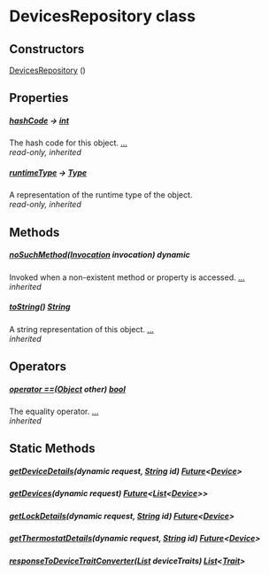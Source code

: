 


# DevicesRepository class












## Constructors

[DevicesRepository](../package-yonomi_sdk_dart_repository_devices_devices_repository/DevicesRepository/DevicesRepository.md) ()

    


## Properties

##### [hashCode](https://api.dart.dev/stable/2.12.3/dart-core/Object/hashCode.html) &#8594; [int](https://api.dart.dev/stable/2.12.3/dart-core/int-class.html)



The hash code for this object. [...](https://api.dart.dev/stable/2.12.3/dart-core/Object/hashCode.html)  
_read-only, inherited_



##### [runtimeType](https://api.dart.dev/stable/2.12.3/dart-core/Object/runtimeType.html) &#8594; [Type](https://api.dart.dev/stable/2.12.3/dart-core/Type-class.html)



A representation of the runtime type of the object.   
_read-only, inherited_




## Methods

##### [noSuchMethod](https://api.dart.dev/stable/2.12.3/dart-core/Object/noSuchMethod.html)([Invocation](https://api.dart.dev/stable/2.12.3/dart-core/Invocation-class.html) invocation) dynamic



Invoked when a non-existent method or property is accessed. [...](https://api.dart.dev/stable/2.12.3/dart-core/Object/noSuchMethod.html)  
_inherited_



##### [toString](https://api.dart.dev/stable/2.12.3/dart-core/Object/toString.html)() [String](https://api.dart.dev/stable/2.12.3/dart-core/String-class.html)



A string representation of this object. [...](https://api.dart.dev/stable/2.12.3/dart-core/Object/toString.html)  
_inherited_




## Operators

##### [operator ==](https://api.dart.dev/stable/2.12.3/dart-core/Object/operator_equals.html)([Object](https://api.dart.dev/stable/2.12.3/dart-core/Object-class.html) other) [bool](https://api.dart.dev/stable/2.12.3/dart-core/bool-class.html)



The equality operator. [...](https://api.dart.dev/stable/2.12.3/dart-core/Object/operator_equals.html)  
_inherited_





## Static Methods

##### [getDeviceDetails](../package-yonomi_sdk_dart_repository_devices_devices_repository/DevicesRepository/getDeviceDetails.md)(dynamic request, [String](https://api.dart.dev/stable/2.12.3/dart-core/String-class.html) id) [Future](https://api.dart.dev/stable/2.12.3/dart-async/Future-class.html)&lt;[Device](../package-yonomi_sdk_dart_repository_devices_devices_repository/Device-class.md)>



   




##### [getDevices](../package-yonomi_sdk_dart_repository_devices_devices_repository/DevicesRepository/getDevices.md)(dynamic request) [Future](https://api.dart.dev/stable/2.12.3/dart-async/Future-class.html)&lt;[List](https://api.dart.dev/stable/2.12.3/dart-core/List-class.html)&lt;[Device](../package-yonomi_sdk_dart_repository_devices_devices_repository/Device-class.md)>>



   




##### [getLockDetails](../package-yonomi_sdk_dart_repository_devices_devices_repository/DevicesRepository/getLockDetails.md)(dynamic request, [String](https://api.dart.dev/stable/2.12.3/dart-core/String-class.html) id) [Future](https://api.dart.dev/stable/2.12.3/dart-async/Future-class.html)&lt;[Device](../package-yonomi_sdk_dart_repository_devices_devices_repository/Device-class.md)>



   




##### [getThermostatDetails](../package-yonomi_sdk_dart_repository_devices_devices_repository/DevicesRepository/getThermostatDetails.md)(dynamic request, [String](https://api.dart.dev/stable/2.12.3/dart-core/String-class.html) id) [Future](https://api.dart.dev/stable/2.12.3/dart-async/Future-class.html)&lt;[Device](../package-yonomi_sdk_dart_repository_devices_devices_repository/Device-class.md)>



   




##### [responseToDeviceTraitConverter](../package-yonomi_sdk_dart_repository_devices_devices_repository/DevicesRepository/responseToDeviceTraitConverter.md)([List](https://api.dart.dev/stable/2.12.3/dart-core/List-class.html) deviceTraits) [List](https://api.dart.dev/stable/2.12.3/dart-core/List-class.html)&lt;[Trait](../package-yonomi_sdk_dart_repository_devices_devices_repository/Trait-class.md)>



   










